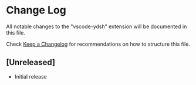 # Change Log

All notable changes to the "vscode-ydsh" extension will be documented in this file.

Check [Keep a Changelog](http://keepachangelog.com/) for recommendations on how to structure this file.

## [Unreleased]

- Initial release